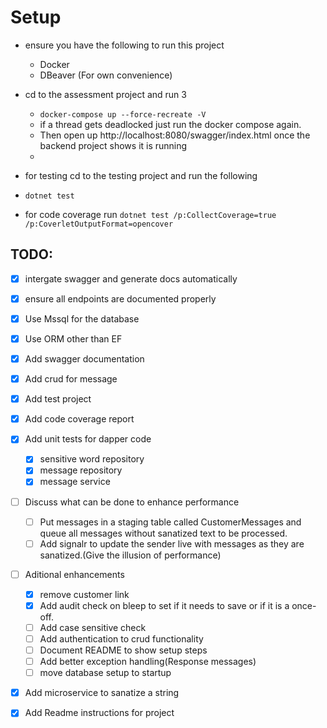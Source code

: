 # Setup
- ensure you have the following to run this project
	- Docker
	- DBeaver (For own convenience)
 - cd to the assessment project and run 3
	- ```docker-compose up --force-recreate -V```
	- if a thread gets deadlocked just run the docker compose again.
	- Then open up http://localhost:8080/swagger/index.html once the backend project shows it is running
	- 

- for testing cd to the testing project and run the following 
- ```dotnet test```
- for code coverage run ```dotnet test /p:CollectCoverage=true /p:CoverletOutputFormat=opencover```
## TODO:
- [x] intergate swagger and generate docs automatically
- [x] ensure all endpoints are documented properly
- [x] Use Mssql for the database
- [x] Use ORM other than EF
- [x] Add swagger documentation
- [x] Add crud for message
- [x] Add test project
- [x] Add code coverage report
- [x] Add unit tests for dapper code
	- [x] sensitive word repository
	- [x] message repository
	- [x] message service
- [ ] Discuss what can be done to enhance performance
	- [ ] Put messages in a staging table called CustomerMessages and queue all messages without sanatized text to be processed.
	- [ ] Add signalr to update the sender live with messages as they are sanatized.(Give the illusion of performance)
- [ ] Aditional enhancements
	- [x] remove customer link
	- [x] Add audit check on bleep to set if it needs to save or if it is a once-off.
	- [ ] Add case sensitive check
	- [ ] Add authentication to crud functionality
	- [ ] Document README to show setup steps
	- [ ] Add better exception handling(Response messages)
	- [ ] move database setup to startup
- [x] Add microservice to sanatize a string 
- [x] Add Readme instructions for project

